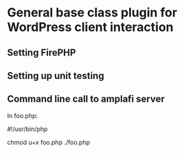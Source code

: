 
# General base class plugin for WordPress client interaction


## Setting FirePHP


## Setting up unit testing

## Command line call to amplafi server
In foo.php:

#!/usr/bin/php
<?php
.... blah ...

?>

chmod u+x foo.php
./foo.php